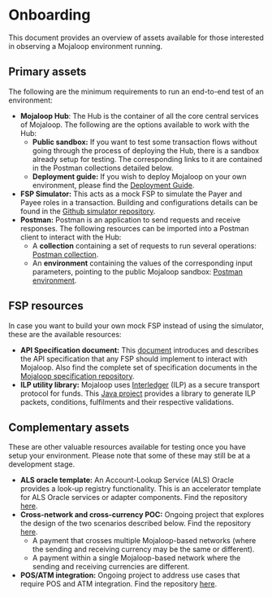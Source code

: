 # Onboarding

This document provides an overview of assets available for those interested in observing a Mojaloop environment running.

## Primary assets

The following are the minimum requirements to run an end-to-end test of an environment:

- **Mojaloop Hub**: The Hub is the container of all the core central services of Mojaloop. The following are the options available to work with the Hub:
  - **Public sandbox:** If you want to test some transaction flows without going through the process of deploying the Hub, there is a sandbox already setup for testing. The corresponding links to it are contained in the Postman collections detailed below.
  - **Deployment guide:** If you wish to deploy Mojaloop on your own environment, please find the [Deployment Guide](../deployment-guide/). 
- **FSP Simulator:** This acts as a mock FSP to simulate the Payer and Payee roles in a transaction. Building and configurations details can be found in the [Github simulator repository](https://github.com/mojaloop/simulator).
- **Postman:** Postman is an application to send requests and receive responses. The following resources can be imported into a Postman client to interact with the Hub:
  - A **collection** containing a set of requests to run several operations: [Postman collection](https://raw.githubusercontent.com/mojaloop/postman/master/Mojaloop.postman_collection.json).
  - An **environment** containing the values of the corresponding input parameters, pointing to the public Mojaloop sandbox: [Postman environment](https://raw.githubusercontent.com/mojaloop/postman/master/environments/MojaloopLocal.postman_environment.json).


## FSP resources

In case you want to build your own mock FSP instead of using the simulator, these are the available resources:

- **API Specification document:** This [document](https://github.com/mojaloop/mojaloop-specification/blob/master/API%20Definition%20v1.0.pdf) introduces and describes the API specification that any FSP should implement to interact with Mojaloop. Also find the complete set of specification documents in the [Mojaloop specification repository](https://github.com/mojaloop/mojaloop-specification).
- **ILP utility library:**  Mojaloop uses [Interledger](https://interledger.org/) (ILP) as a secure transport protocol for funds. This [Java project](https://github.com/mojaloop/interop-ilp-conditions) provides a library to generate ILP packets, conditions, fulfilments and their respective validations.

## Complementary assets

These are other valuable resources available for testing once you have setup your environment. Please note that some of these may still be at a development stage.

- **ALS oracle template:** An Account-Lookup Service (ALS) Oracle provides a look-up registry functionality. This is an accelerator template for ALS Oracle services or adapter components. Find the repository [here](https://github.com/mojaloop/als-oracle-template).
- **Cross-network and cross-currency POC:** Ongoing project that explores the design of the two scenarios described below. Find the repository [here](https://github.com/mojaloop/cross-network).
  - A payment that crosses multiple Mojaloop-based networks (where the sending and receiving currency may be the same or different).
  - A payment within a single Mojaloop-based network where the sending and receiving currencies are different.
- **POS/ATM integration:** Ongoing project to address use cases that require POS and ATM integration. Find the repository [here](https://github.com/mojaloop/terminal-integration).
